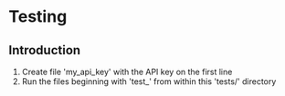 # Testing

## Introduction
1. Create file 'my_api_key' with the API key on the first line
2. Run the files beginning with 'test_' from within this 'tests/' directory